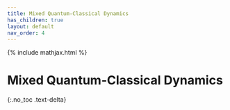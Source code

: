 ```yaml
---
title: Mixed Quantum-Classical Dynamics
has_children: true
layout: default
nav_order: 4
---
```

{% include mathjax.html %}

# Mixed Quantum-Classical Dynamics<!--\label{sec:mixed_quantum_classical_dynamics}-->

{:.no_toc .text-delta}
